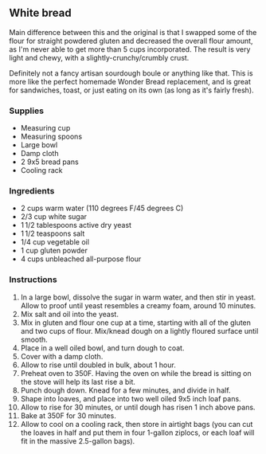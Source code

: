 ## White bread

Main difference between this and the original is that I swapped some of the flour for straight powdered gluten and decreased the overall flour amount, as I'm never able to get more than 5 cups incorporated. The result is very light and chewy, with a slightly-crunchy/crumbly crust.

Definitely not a fancy artisan sourdough boule or anything like that. This is more like the perfect homemade Wonder Bread replacement, and is great for sandwiches, toast, or just eating on its own (as long as it's fairly fresh).

### Supplies
* Measuring cup
* Measuring spoons
* Large bowl
* Damp cloth
* 2 9x5 bread pans
* Cooling rack

### Ingredients

* 2 cups warm water (110 degrees F/45 degrees C)
* 2/3 cup white sugar
* 1 1/2 tablespoons active dry yeast
* 1 1/2 teaspoons salt
* 1/4 cup vegetable oil
* 1 cup gluten powder
* 4 cups unbleached all-purpose flour

### Instructions

1. In a large bowl, dissolve the sugar in warm water, and then stir in yeast. Allow to proof until yeast resembles a creamy foam, around 10 minutes.
2. Mix salt and oil into the yeast.
3. Mix in gluten and flour one cup at a time, starting with all of the gluten and two cups of flour. Mix/knead dough on a lightly floured surface until smooth.
4. Place in a well oiled bowl, and turn dough to coat.
5. Cover with a damp cloth. 
6. Allow to rise until doubled in bulk, about 1 hour.
7. Preheat oven to 350F. Having the oven on while the bread is sitting on the stove will help its last rise a bit.
8. Punch dough down. Knead for a few minutes, and divide in half. 
9. Shape into loaves, and place into two well oiled 9x5 inch loaf pans. 
10. Allow to rise for 30 minutes, or until dough has risen 1 inch above pans.
11. Bake at 350F for 30 minutes.
12. Allow to cool on a cooling rack, then store in airtight bags (you can cut the loaves in half and put them in four 1-gallon ziplocs, or each loaf will fit in the massive 2.5-gallon bags).
